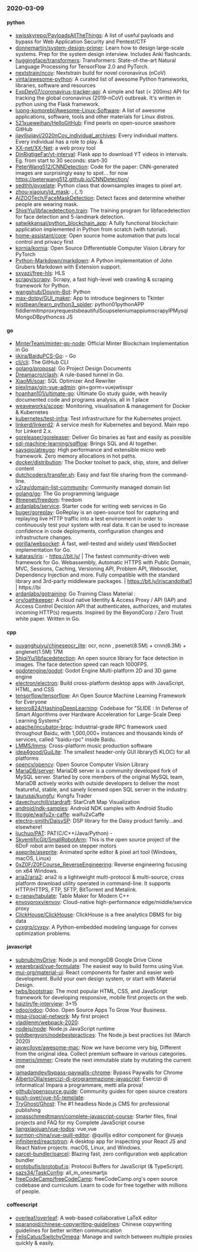 ### 2020-03-09

#### python
* [swisskyrepo/PayloadsAllTheThings](https://github.com/swisskyrepo/PayloadsAllTheThings): A list of useful payloads and bypass for Web Application Security and Pentest/CTF
* [donnemartin/system-design-primer](https://github.com/donnemartin/system-design-primer): Learn how to design large-scale systems. Prep for the system design interview. Includes Anki flashcards.
* [huggingface/transformers](https://github.com/huggingface/transformers):  Transformers: State-of-the-art Natural Language Processing for TensorFlow 2.0 and PyTorch.
* [nextstrain/ncov](https://github.com/nextstrain/ncov): Nextstrain build for novel coronavirus (nCoV)
* [vinta/awesome-python](https://github.com/vinta/awesome-python): A curated list of awesome Python frameworks, libraries, software and resources
* [ExpDev07/coronavirus-tracker-api](https://github.com/ExpDev07/coronavirus-tracker-api):  A simple and fast (< 200ms) API for tracking the global coronavirus (2019-nCoV) outbreak. It's written in python using the  Flask framework.
* [luong-komorebi/Awesome-Linux-Software](https://github.com/luong-komorebi/Awesome-Linux-Software): A list of awesome applications, software, tools and other materials for Linux distros.
* [521xueweihan/HelloGitHub](https://github.com/521xueweihan/HelloGitHub): Find pearls on open-source seashore  GitHub 
* [jiayiliujiayi/2020nCov_individual_archives](https://github.com/jiayiliujiayi/2020nCov_individual_archives): Every individual matters. Every individual has a role to play.  & 
* [XX-net/XX-Net](https://github.com/XX-net/XX-Net): a web proxy tool
* [DinRigtigeFar/yt-interval](https://github.com/DinRigtigeFar/yt-interval): Flask app to download YT videos in intervals. Eg. from start to 30 seconds: start-30
* [PeterWang512/CNNDetection](https://github.com/PeterWang512/CNNDetection): Code for the paper: CNN-generated images are surprisingly easy to spot... for now https://peterwang512.github.io/CNNDetection/
* [sedthh/pyxelate](https://github.com/sedthh/pyxelate): Python class that downsamples images to pixel art.
* [zhou-xiaojun/jd_mask](https://github.com/zhou-xiaojun/jd_mask): ,.(,.!)
* [AIZOOTech/FaceMaskDetection](https://github.com/AIZOOTech/FaceMaskDetection):  Detect faces and determine whether people are wearing mask.
* [ShiqiYu/libfacedetection.train](https://github.com/ShiqiYu/libfacedetection.train): The training program for libfacedetection for face detection and 5-landmark detection.
* [satwikkansal/python_blockchain_app](https://github.com/satwikkansal/python_blockchain_app): A fully functional blockchain application implemented in Python from scratch (with tutorial).
* [home-assistant/core](https://github.com/home-assistant/core):  Open source home automation that puts local control and privacy first
* [kornia/kornia](https://github.com/kornia/kornia): Open Source Differentiable Computer Vision Library for PyTorch
* [Python-Markdown/markdown](https://github.com/Python-Markdown/markdown): A Python implementation of John Grubers Markdown with Extension support.
* [sxyazi/free-hls](https://github.com/sxyazi/free-hls):  HLS 
* [scrapy/scrapy](https://github.com/scrapy/scrapy): Scrapy, a fast high-level web crawling & scraping framework for Python.
* [wangshub/Douyin-Bot](https://github.com/wangshub/Douyin-Bot):  Python 
* [max-dotpy/GUI_maker](https://github.com/max-dotpy/GUI_maker): App to introduce beginners to Tkinter
* [wistbean/learn_python3_spider](https://github.com/wistbean/learn_python3_spider): python01pythonAPP fiddlermitmproxyrequestsbeautifulSoupseleniumappiumscrapyIPMysqlMongoDBpythoncss JS

#### go
* [MinterTeam/minter-go-node](https://github.com/MinterTeam/minter-go-node):  Official Minter Blockchain Implementation in Go
* [iikira/BaiduPCS-Go](https://github.com/iikira/BaiduPCS-Go):  - Go
* [cli/cli](https://github.com/cli/cli): The GitHub CLI
* [golang/proposal](https://github.com/golang/proposal): Go Project Design Documents
* [Dreamacro/clash](https://github.com/Dreamacro/clash): A rule-based tunnel in Go.
* [XiaoMi/soar](https://github.com/XiaoMi/soar): SQL Optimizer And Rewriter
* [piexlmax/gin-vue-admin](https://github.com/piexlmax/gin-vue-admin): gin+gorm+vuejwtisspr
* [hoanhan101/ultimate-go](https://github.com/hoanhan101/ultimate-go): Ultimate Go study guide, with heavily documented code and programs analysis, all in 1 place
* [weaveworks/scope](https://github.com/weaveworks/scope): Monitoring, visualisation & management for Docker & Kubernetes
* [kubernetes/test-infra](https://github.com/kubernetes/test-infra): Test infrastructure for the Kubernetes project.
* [linkerd/linkerd2](https://github.com/linkerd/linkerd2): A service mesh for Kubernetes and beyond. Main repo for Linkerd 2.x.
* [goreleaser/goreleaser](https://github.com/goreleaser/goreleaser): Deliver Go binaries as fast and easily as possible
* [sql-machine-learning/sqlflow](https://github.com/sql-machine-learning/sqlflow): Brings SQL and AI together.
* [savsgio/atreugo](https://github.com/savsgio/atreugo): High performance and extensible micro web framework. Zero memory allocations in hot paths.
* [docker/distribution](https://github.com/docker/distribution): The Docker toolset to pack, ship, store, and deliver content
* [dutchcoders/transfer.sh](https://github.com/dutchcoders/transfer.sh): Easy and fast file sharing from the command-line.
* [v2ray/domain-list-community](https://github.com/v2ray/domain-list-community): Community managed domain list
* [golang/go](https://github.com/golang/go): The Go programming language
* [8treenet/freedom](https://github.com/8treenet/freedom): freedom
* [ardanlabs/service](https://github.com/ardanlabs/service): Starter code for writing web services in Go
* [buger/goreplay](https://github.com/buger/goreplay): GoReplay is an open-source tool for capturing and replaying live HTTP traffic into a test environment in order to continuously test your system with real data. It can be used to increase confidence in code deployments, configuration changes and infrastructure changes.
* [gorilla/websocket](https://github.com/gorilla/websocket): A fast, well-tested and widely used WebSocket implementation for Go.
* [kataras/iris](https://github.com/kataras/iris):  - https://bit.ly/ | The fastest community-driven web framework for Go. Webassembly, Automatic HTTPS with Public Domain, MVC, Sessions, Caching, Versioning API, Problem API, Websocket, Dependency Injection and more. Fully compatible with the standard library and 3rd-party middleware packages. | https://bit.ly/iriscandothat1 | https://bi
* [ardanlabs/gotraining](https://github.com/ardanlabs/gotraining): Go Training Class Material :
* [ory/oathkeeper](https://github.com/ory/oathkeeper): A cloud native Identity & Access Proxy / API (IAP) and Access Control Decision API that authenticates, authorizes, and mutates incoming HTTP(s) requests. Inspired by the BeyondCorp / Zero Trust white paper. Written in Go.

#### cpp
* [ouyanghuiyu/chineseocr_lite](https://github.com/ouyanghuiyu/chineseocr_lite): ocr, ncnn , psenet(8.5M) + crnn(6.3M) + anglenet(1.5M) 17M
* [ShiqiYu/libfacedetection](https://github.com/ShiqiYu/libfacedetection): An open source library for face detection in images. The face detection speed can reach 1000FPS.
* [godotengine/godot](https://github.com/godotengine/godot): Godot Engine  Multi-platform 2D and 3D game engine
* [electron/electron](https://github.com/electron/electron): Build cross-platform desktop apps with JavaScript, HTML, and CSS
* [tensorflow/tensorflow](https://github.com/tensorflow/tensorflow): An Open Source Machine Learning Framework for Everyone
* [keroro824/HashingDeepLearning](https://github.com/keroro824/HashingDeepLearning): Codebase for "SLIDE : In Defense of Smart Algorithms over Hardware Acceleration for Large-Scale Deep Learning Systems"
* [apache/incubator-brpc](https://github.com/apache/incubator-brpc): Industrial-grade RPC framework used throughout Baidu, with 1,000,000+ instances and thousands kinds of services, called "baidu-rpc" inside Baidu.
* [LMMS/lmms](https://github.com/LMMS/lmms): Cross-platform music production software
* [idea4good/GuiLite](https://github.com/idea4good/GuiLite): The smallest header-only GUI library(5 KLOC) for all platforms
* [opencv/opencv](https://github.com/opencv/opencv): Open Source Computer Vision Library
* [MariaDB/server](https://github.com/MariaDB/server): MariaDB server is a community developed fork of MySQL server. Started by core members of the original MySQL team, MariaDB actively works with outside developers to deliver the most featureful, stable, and sanely licensed open SQL server in the industry.
* [taurusai/kungfu](https://github.com/taurusai/kungfu): Kungfu Trader
* [davechurchill/stardraft](https://github.com/davechurchill/stardraft): StarCraft Map Visualization
* [android/ndk-samples](https://github.com/android/ndk-samples): Android NDK samples with Android Studio
* [lltcggie/waifu2x-caffe](https://github.com/lltcggie/waifu2x-caffe): waifu2xCaffe
* [electro-smith/DaisySP](https://github.com/electro-smith/DaisySP): DSP library for the Daisy product family...and elsewhere!
* [liuchuo/PAT](https://github.com/liuchuo/PAT):  PAT(C/C++/Java/Python) - 
* [SkyentificGit/SmallRobotArm](https://github.com/SkyentificGit/SmallRobotArm): This is the open source project of the 6DoF robot arm based on stepper motors
* [aseprite/aseprite](https://github.com/aseprite/aseprite): Animated sprite editor & pixel art tool (Windows, macOS, Linux)
* [0xZ0F/Z0FCourse_ReverseEngineering](https://github.com/0xZ0F/Z0FCourse_ReverseEngineering): Reverse engineering focusing on x64 Windows.
* [aria2/aria2](https://github.com/aria2/aria2): aria2 is a lightweight multi-protocol & multi-source, cross platform download utility operated in command-line. It supports HTTP/HTTPS, FTP, SFTP, BitTorrent and Metalink.
* [p-ranav/tabulate](https://github.com/p-ranav/tabulate): Table Maker for Modern C++
* [envoyproxy/envoy](https://github.com/envoyproxy/envoy): Cloud-native high-performance edge/middle/service proxy
* [ClickHouse/ClickHouse](https://github.com/ClickHouse/ClickHouse): ClickHouse is a free analytics DBMS for big data
* [cvxgrp/cvxpy](https://github.com/cvxgrp/cvxpy): A Python-embedded modeling language for convex optimization problems.

#### javascript
* [subnub/myDrive](https://github.com/subnub/myDrive): Node.js and mongoDB Google Drive Clone
* [wearebraid/vue-formulate](https://github.com/wearebraid/vue-formulate): The easiest way to build forms using Vue.
* [mui-org/material-ui](https://github.com/mui-org/material-ui): React components for faster and easier web development. Build your own design system, or start with Material Design.
* [twbs/bootstrap](https://github.com/twbs/bootstrap): The most popular HTML, CSS, and JavaScript framework for developing responsive, mobile first projects on the web.
* [haizlin/fe-interview](https://github.com/haizlin/fe-interview):  3+15
* [odoo/odoo](https://github.com/odoo/odoo): Odoo. Open Source Apps To Grow Your Business.
* [misa-j/social-network](https://github.com/misa-j/social-network): My first project
* [vladilenm/webpack-2020](https://github.com/vladilenm/webpack-2020): 
* [nodejs/node](https://github.com/nodejs/node): Node.js JavaScript runtime 
* [goldbergyoni/nodebestpractices](https://github.com/goldbergyoni/nodebestpractices):  The Node.js best practices list (March 2020)
* [jaywcjlove/awesome-mac](https://github.com/jaywcjlove/awesome-mac):  Now we have become very big, Different from the original idea. Collect premium software in various categories.
* [immerjs/immer](https://github.com/immerjs/immer): Create the next immutable state by mutating the current one
* [iamadamdev/bypass-paywalls-chrome](https://github.com/iamadamdev/bypass-paywalls-chrome): Bypass Paywalls for Chrome
* [AlbertoOlla/esercizi-di-programmazione-javascript](https://github.com/AlbertoOlla/esercizi-di-programmazione-javascript): Esercizi di informatica! Impara a programmare, metti alla prova!
* [github/opensource.guide](https://github.com/github/opensource.guide):  Community guides for open source creators
* [push-over/vue-h5-template](https://github.com/push-over/vue-h5-template): 
* [TryGhost/Ghost](https://github.com/TryGhost/Ghost):  The #1 headless Node.js CMS for professional publishing
* [jonasschmedtmann/complete-javascript-course](https://github.com/jonasschmedtmann/complete-javascript-course): Starter files, final projects and FAQ for my Complete JavaScript course
* [liangxiaojuan/vue-todos](https://github.com/liangxiaojuan/vue-todos): vue,vue
* [surmon-china/vue-quill-editor](https://github.com/surmon-china/vue-quill-editor): @quilljs editor component for @vuejs
* [infinitered/reactotron](https://github.com/infinitered/reactotron): A desktop app for inspecting your React JS and React Native projects. macOS, Linux, and Windows.
* [parcel-bundler/parcel](https://github.com/parcel-bundler/parcel):  Blazing fast, zero configuration web application bundler
* [protobufjs/protobuf.js](https://github.com/protobufjs/protobuf.js): Protocol Buffers for JavaScript (& TypeScript).
* [sazs34/TaskConfig](https://github.com/sazs34/TaskConfig): all_in_onesmartjs
* [freeCodeCamp/freeCodeCamp](https://github.com/freeCodeCamp/freeCodeCamp): freeCodeCamp.org's open source codebase and curriculum. Learn to code for free together with millions of people.

#### coffeescript
* [overleaf/overleaf](https://github.com/overleaf/overleaf): A web-based collaborative LaTeX editor
* [sparanoid/chinese-copywriting-guidelines](https://github.com/sparanoid/chinese-copywriting-guidelines): Chinese copywriting guidelines for better written communication
* [FelisCatus/SwitchyOmega](https://github.com/FelisCatus/SwitchyOmega): Manage and switch between multiple proxies quickly & easily.
